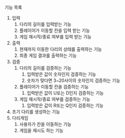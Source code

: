 기능 목록

1. 입력
   1. 다리의 길이를 입력받는 기능
   2. 플레이어가 이동할 칸을 입력 받는 기능
   3. 게임 재시작/종료 여부를 입력 받는 기능
2. 출력
   1. 현재까지 이동한 다리의 상태를 출력하는 기능
   2. 최종 게임 결과를 출력하는 기능
3. 검증
   1. 다리의 길이를 검증하는 기능
      1. 입력받은 값이 숫자인지 검증하는 기능
      2. 숫자가 맞다면 3~20사이의 숫자인지 검증하는 기능
   2. 플레이어가 이동할 칸을 검증하는 기능
      1. 입력받은 값이 U또는 D인지 검증하는 기능
   3. 게임 재시작/종료 여부를 검증하는 기능
      1. 입력받은 값이 R또는 Q인지 검증하는 기능
4. 초기 다리를 생성하는 기능
5. 다리게임
   1. 사용자가 칸을 이동하는 기능
   2. 게임을 재시도 하는 기능
    

